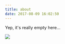 ```yaml
---
title: about
date: 2017-08-09 16:02:50
---
```

Yep, it's really empty here...

![]('../../themes/cactus-dark/source/images/logo.png')

